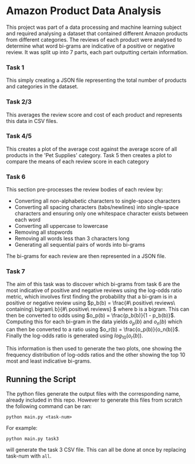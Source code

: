 # Amazon Product Data Analysis
This project was part of a data processing and machine learning subject and required analysing a dataset that contained different Amazon products from different categories. The reviews of each product were analysed to determine what word bi-grams are indicative of a positive or negative review. It was split up into 7 parts, each part outputting certain information.
### **Task 1**
This simply creating a JSON file representing the total number of products and categories in the dataset.
### **Task 2/3**
This averages the review score and cost of each product and represents this data in CSV files.
### **Task 4/5**
This creates a plot of the average cost against the average score of all products in the 'Pet Supplies' category. Task 5 then creates a plot to compare the means of each review score in each category
### **Task 6**
This section pre-processes the review bodies of each review by:
- Converting all non-alphabetic characters to single-space characters
- Converting all spacing characters (tabs/newlines) into single-space characters and ensuring only one whitespace character exists between each word
- Converting all uppercase to lowercase
- Removing all stopwords
- Removing all words less than 3 characters long
- Generating all sequential pairs of words into bi-grams

The bi-grams for each review are then represented in a JSON file.
### **Task 7**
The aim of this task was to discover which bi-grams from task 6 are the most indicative of positive and negative reviews using the log-odds ratio metric, which involves first finding the probability that a bi-gram is in a positive or negative review using $p_b(b) = \frac{\#\ positive\ reviews\ containing\ bigram\ b}{\#\ positive\ reviews} $ where b is a bigram. This can then be converted to odds using $o_p(b) = \frac{p_b(b)}{1 - p_b(b)}$. Computing this for each bi-gram in the data yields $o_p(b)$ and $o_n(b)$ which can then be converted to a ratio using $o_r(b) = \frac{o_p(b)}{o_n(b)}$. Finally the log-odds ratio is generated using $log_{10}{(o_r(b))}$.

This information is then used to generate the two plots, one showing the frequency distribution of log-odds ratios and the other showing the top 10 most and least indicative bi-grams.

## Running the Script
The python files generate the output files with the corresponding name, already included in this repo. However to generate this files from scratch the following command can be ran:
```
python main.py <task-num>
```
For example:
```
python main.py task3
```
will generate the task 3 CSV file. This can all be done at once by replacing task-num with `all`.